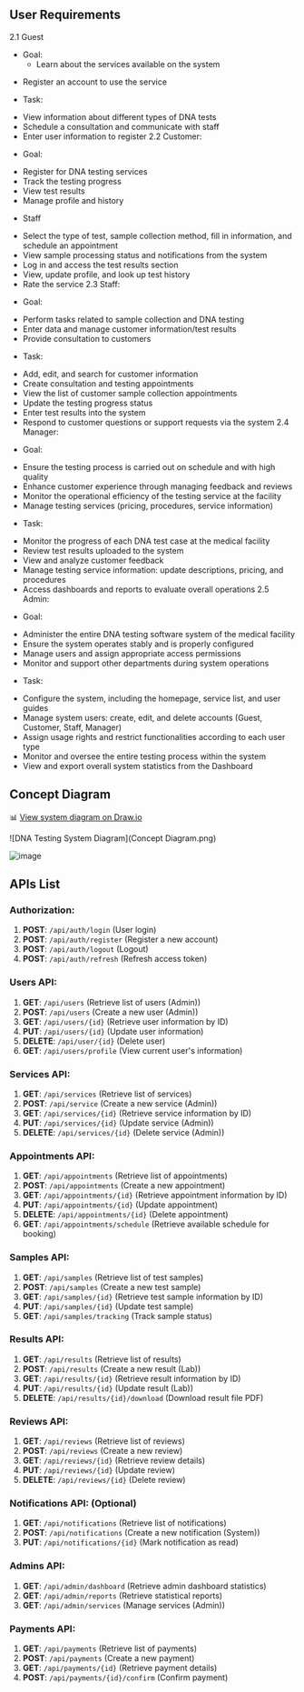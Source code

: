 

## 	User Requirements
2.1	Guest
-	Goal: 	
	+ Learn about the services available on the system
+ Register an account to use the service
-	Task:
+  View information about different types of DNA tests
+  Schedule a consultation and communicate with staff
+  Enter user information to register
2.2	Customer:
-	Goal:
+  Register for DNA testing services
+  Track the testing progress
+  View test results
+  Manage profile and history
-	Staff
+  Select the type of test, sample collection method, fill in information, and schedule an appointment
+  View sample processing status and notifications from the system
+  Log in and access the test results section
+  View, update profile, and look up test history
+  Rate the service
2.3	Staff:
-	Goal:
+  Perform tasks related to sample collection and DNA testing
+  Enter data and manage customer information/test results
+  Provide consultation to customers
-	Task:
+  Add, edit, and search for customer information
+  Create consultation and testing appointments
+  View the list of customer sample collection appointments
+  Update the testing progress status
+  Enter test results into the system
+  Respond to customer questions or support requests via the system
2.4	Manager:
-	Goal:
+  Ensure the testing process is carried out on schedule and with high quality
+  Enhance customer experience through managing feedback and reviews
+  Monitor the operational efficiency of the testing service at the facility
+  Manage testing services (pricing, procedures, service information)
-	Task:
+  Monitor the progress of each DNA test case at the medical facility
+  Review test results uploaded to the system
+  View and analyze customer feedback
+  Manage testing service information: update descriptions, pricing, and procedures
+  Access dashboards and reports to evaluate overall operations
2.5	Admin:
-	Goal:
+  Administer the entire DNA testing software system of the medical facility
+  Ensure the system operates stably and is properly configured
+  Manage users and assign appropriate access permissions
+  Monitor and support other departments during system operations
-	Task:
+  Configure the system, including the homepage, service list, and user guides
+  Manage system users: create, edit, and delete accounts (Guest, Customer, Staff, Manager)
+  Assign usage rights and restrict functionalities according to each user type
+  Monitor and oversee the entire testing process within the system
+  View and export overall system statistics from the Dashboard


## Concept Diagram

📊 [View system diagram on Draw.io](https://app.diagrams.net/#G1SKFOfrTQoccVk-UzYPPtAwg7NVrxOUnJ#%7B%22pageId%22%3A%22a6mbGnwGvX9pmkE2TlM8%22%7D)

![DNA Testing System Diagram](Concept Diagram.png)

![image](https://github.com/user-attachments/assets/4766c193-3438-4391-8a5e-d5138c8311cf)

## APIs List

### Authorization:
1. **POST**: `/api/auth/login` (User login)
2. **POST**: `/api/auth/register` (Register a new account)
3. **POST**: `/api/auth/logout` (Logout)
4. **POST**: `/api/auth/refresh` (Refresh access token)

### Users API:
1. **GET**: `/api/users` (Retrieve list of users (Admin))
2. **POST**: `/api/users` (Create a new user (Admin))
3. **GET**: `/api/users/{id}` (Retrieve user information by ID)
4. **PUT**: `/api/users/{id}` (Update user information)
5. **DELETE**: `/api/user/{id}` (Delete user)
6. **GET**: `/api/users/profile` (View current user's information)

### Services API:
1. **GET**: `/api/services` (Retrieve list of services)
2. **POST**: `/api/service` (Create a new service (Admin))
3. **GET**: `/api/services/{id}` (Retrieve service information by ID)
4. **PUT**: `/api/services/{id}` (Update service (Admin))
5. **DELETE**: `/api/services/{id}` (Delete service (Admin))

### Appointments API:
1. **GET**: `/api/appointments` (Retrieve list of appointments)
2. **POST**: `/api/appointments` (Create a new appointment)
3. **GET**: `/api/appointments/{id}` (Retrieve appointment information by ID)
4. **PUT**: `/api/appointments/{id}` (Update appointment)
5. **DELETE**: `/api/appointments/{id}` (Delete appointment)
6. **GET**: `/api/appointments/schedule` (Retrieve available schedule for booking)

### Samples API:
1. **GET**: `/api/samples` (Retrieve list of test samples)
2. **POST**: `/api/samples` (Create a new test sample)
3. **GET**: `/api/samples/{id}` (Retrieve test sample information by ID)
4. **PUT**: `/api/samples/{id}` (Update test sample)
5. **GET**: `/api/samples/tracking` (Track sample status)

### Results API:
1. **GET**: `/api/results` (Retrieve list of results)
2. **POST**: `/api/results` (Create a new result (Lab))
3. **GET**: `/api/results/{id}` (Retrieve result information by ID)
4. **PUT**: `/api/results/{id}` (Update result (Lab))
5. **DELETE**: `/api/results/{id}/download` (Download result file PDF)

### Reviews API:
1. **GET**: `/api/reviews` (Retrieve list of reviews)
2. **POST**: `/api/reviews` (Create a new review)
3. **GET**: `/api/reviews/{id}` (Retrieve review details)
4. **PUT**: `/api/reviews/{id}` (Update review)
5. **DELETE**: `/api/reviews/{id}` (Delete review)

### Notifications API: (Optional)
1. **GET**: `/api/notifications` (Retrieve list of notifications)
2. **POST**: `/api/notifications` (Create a new notification (System))
3. **PUT**: `/api/notifications/{id}` (Mark notification as read)

### Admins API:
1. **GET**: `/api/admin/dashboard` (Retrieve admin dashboard statistics)
2. **GET**: `/api/admin/reports` (Retrieve statistical reports)
3. **GET**: `/api/admin/services` (Manage services (Admin))

### Payments API:
1. **GET**: `/api/payments` (Retrieve list of payments)
2. **POST**: `/api/payments` (Create a new payment)
3. **GET**: `/api/payments/{id}` (Retrieve payment details)
4. **POST**: `/api/payments/{id}/confirm` (Confirm payment)


